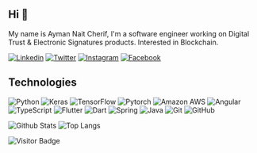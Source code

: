 ## Hi 👋

My name is Ayman Nait Cherif, I'm a software engineer working on Digital Trust & Electronic Signatures products. Interested in Blockchain.

[![Linkedin](https://img.shields.io/badge/-Ayman_Nait_Cherif-blue?style=flat-square&logo=Linkedin&logoColor=white&link=https://www.linkedin.com/in/ayman-nait-cherif/)](https://www.linkedin.com/in/ayman-nait-cherif/)
[![Twitter](https://img.shields.io/badge/-anc-1da1f2?style=flat-square&logo=twitter&logoColor=white&link=https://twitter.com/anc_dot_py)](https://twitter.com/anc_dot_py)
[![Instagram](https://img.shields.io/badge/-anc.py-purple?style=flat-square&logo=instagram&logoColor=white&link=https://instagram.com/anc.py/)](https://instagram.com/anc.py)
[![Facebook](https://img.shields.io/badge/-anc.py-0B83ED?style=flat-square&logo=facebook&logoColor=white&link=https://www.facebook.com/anc.py)](https://www.facebook.com/anc.py)

## Technologies
![Python](https://img.shields.io/badge/-Python-FED243?style=flat-square&logo=Python)
![Keras](https://img.shields.io/badge/-Keras-D00000?style=flat-square&logo=keras)
![TensorFlow](https://img.shields.io/badge/-TensorFlow-black?style=flat-square&logo=tensorflow)
![Pytorch](https://img.shields.io/badge/-Pytorch-6E1D79?style=flat-square&logo=pytorch)
![Amazon AWS](https://img.shields.io/badge/Amazon_AWS-232F3E?style=flat-square&logo=amazon-aws)
![Angular](https://img.shields.io/badge/-Angular-de4132?style=flat-square&logo=Angular)
![TypeScript](https://img.shields.io/badge/-TypeScript-007ACC?style=flat-square&logo=typescript)
![Flutter](https://img.shields.io/badge/-Flutter-45BFF3?style=flat-square&logo=flutter)
![Dart](https://img.shields.io/badge/-Dart-025596?style=flat-square&logo=dart)
![Spring](https://img.shields.io/badge/-Spring-white?style=flat-square&logo=spring)
![Java](https://img.shields.io/badge/-Java-D00000?style=flat-square&logo=java)
![Git](https://img.shields.io/badge/-Git-black?style=flat-square&logo=git)
![GitHub](https://img.shields.io/badge/-GitHub-181717?style=flat-square&logo=github)

![Github Stats](https://github-readme-stats.vercel.app/api?username=aymannc&count_private=true&show_icons=true)
![Top Langs](https://github-readme-stats.vercel.app/api/top-langs/?username=aymannc&hide=css,HTML&layout=compact)

![Visitor Badge](https://visitor-badge.laobi.icu/badge?page_id=aymannc)
